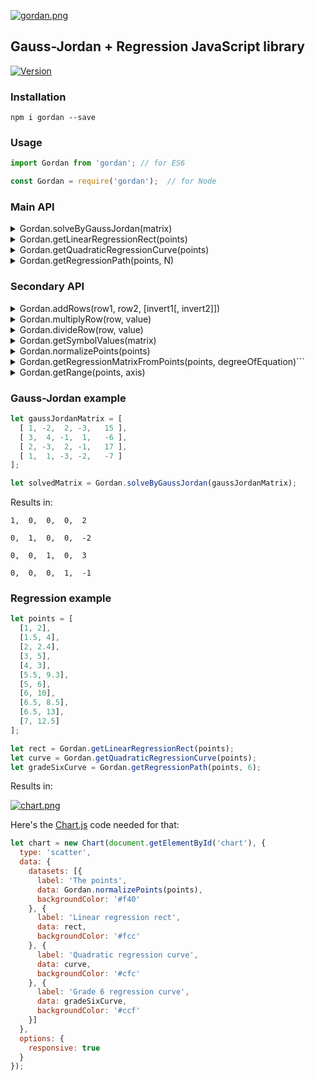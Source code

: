 [![gordan.png](https://i.postimg.cc/R03MWK4w/gordan.png)](https://postimg.cc/NychVyy0)

## Gauss-Jordan + Regression JavaScript library

[![Version](http://img.shields.io/:npm-0.1.5-green.svg)](https://www.npmjs.com/package/gordan/v/0.1.5)

### Installation

```npm i gordan --save```

### Usage

```js
import Gordan from 'gordan'; // for ES6
```

```js
const Gordan = require('gordan');  // for Node
```

### Main API

<details>
  <summary>Gordan.solveByGaussJordan(matrix)</summary>
  
  * ```matrix```: the augmented matrix, a bidimensional array

  * **Returns:** the identity matrix with the solution coefficients
</details>

<details>
  <summary>Gordan.getLinearRegressionRect(points)</summary>
  
  * **Returns:** a list of points for the regression rect
</details>

<details>
  <summary>Gordan.getQuadraticRegressionCurve(points)</summary>
  
  * **Returns:** a list of points for the regression curve (from cuadratic equation)
</details>

<details>
  <summary>Gordan.getRegressionPath(points, N)</summary>

  * **Returns:** a list of points for an Nth grade equation (```ax^N + bx^(N - 1) + cx^(N - 2) + ...```)

  * ```points```: for all cases, a list of ```x, y``` points. The following formats are supported:

  ```json
  [
    [1, 2],
    [2, 2],
    [3, 3]
  ]
  ```

  ```json
  [
    { "x": 1, "y": 2 },
    { "x": 2, "y": 2 },
    { "x": 3, "y": 3 }
  ]
  ```
</details>
  
### Secondary API

<details>
  <summary>Gordan.addRows(row1, row2, [invert1[, invert2]])</summary>
  
  * ```row1```: first row to add, a number array

  * ```row2```: second row to add, a number array

  * ```invert1```: boolean, if present, values in ```row1``` are multiplied by ```-1```

  * ```invert2```: boolean, if present, values in ```row2``` are multiplied by ```-1```

  * **Returns:** the addition of the 2 rows (```number[]```)
</details>

<details>
  <summary>Gordan.multiplyRow(row, value)</summary>
  
  * ```row```: the row to multiply, a number array

  * ```value```: each number in ```row``` is multiplied by this number

  * **Returns:** a new row with the multipled values (```number[]```)
</details>

<details>
  <summary>Gordan.divideRow(row, value)</summary>
  
  * ```row```: the row to divide, a number array

  * ```value```: each number in ```row``` is divided by this number

  * **Returns:** a new row with the divided values (```number[]```)
</details>

<details>
  <summary>Gordan.getSymbolValues(matrix)</summary>
  
  * ```matrix```: the augmented matrix, a bidimensional array

  * **Returns:** the last column of the resulting identity matrix (```number[]```)
</details>

<details>
  <summary>Gordan.normalizePoints(points)</summary>
  
  * ```points```: an array of ```[x, y]``` or ```{x, y}``` points

  * **Returns:** an array of points with ```{x, y}``` format
</details>

<details>
  <summary>Gordan.getRegressionMatrixFromPoints(points, degreeOfEquation)```</summary>
  
  * ```points```: an array of ```[x, y]``` or ```{x, y}``` points

  * ```degreeOfEquation```: a number greater than zero

  * **Returns:** the regression augmented matrix
</details>

<details>
  <summary>Gordan.getRange(points, axis)</summary>
  
  * ```points```: an array of ```[x, y]``` or ```{x, y}``` points

  * ```axis```: a string ```'x'``` or ```'y'```

  * **Returns:** ```'x'```/```'y'``` limits on the plane for the given points
</details>

### Gauss-Jordan example

```javascript
let gaussJordanMatrix = [
  [ 1, -2,  2, -3,   15 ],
  [ 3,  4, -1,  1,   -6 ],
  [ 2, -3,  2, -1,   17 ],
  [ 1,  1, -3, -2,   -7 ]
];

let solvedMatrix = Gordan.solveByGaussJordan(gaussJordanMatrix);
```

Results in:

```
1, 	0, 	0, 	0, 	2

0, 	1, 	0, 	0, 	-2

0, 	0, 	1, 	0, 	3

0, 	0, 	0, 	1, 	-1
```

### Regression example

```javascript
let points = [
  [1, 2],
  [1.5, 4],
  [2, 2.4],
  [3, 5],
  [4, 3],
  [5.5, 9.3],
  [5, 6],
  [6, 10],
  [6.5, 8.5],
  [6.5, 13],
  [7, 12.5]
];

let rect = Gordan.getLinearRegressionRect(points);
let curve = Gordan.getQuadraticRegressionCurve(points);
let gradeSixCurve = Gordan.getRegressionPath(points, 6);
```

Results in:

[![chart.png](https://i.postimg.cc/DZLhmJrz/chart.png)](https://postimg.cc/dkspx0SM)

Here's the [Chart.js](https://www.chartjs.org/) code needed for that:

```javascript
let chart = new Chart(document.getElementById('chart'), {
  type: 'scatter',
  data: {
    datasets: [{
      label: 'The points',
      data: Gordan.normalizePoints(points),
      backgroundColor: '#f40'
    }, {
      label: 'Linear regression rect',
      data: rect,
      backgroundColor: '#fcc'
    }, {
      label: 'Quadratic regression curve',
      data: curve,
      backgroundColor: '#cfc'
    }, {
      label: 'Grade 6 regression curve',
      data: gradeSixCurve,
      backgroundColor: '#ccf'
    }]
  },
  options: {
    responsive: true
  }
});

```
